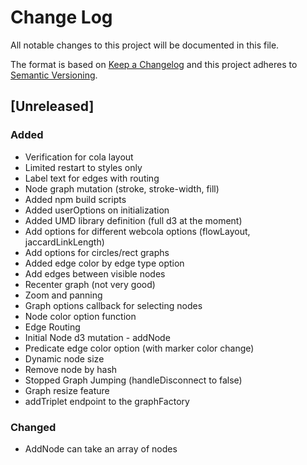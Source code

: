 # Change Log
All notable changes to this project will be documented in this file.

The format is based on [Keep a Changelog](http://keepachangelog.com/)
and this project adheres to [Semantic Versioning](http://semver.org/).

## [Unreleased]
### Added

 - Verification for cola layout
 - Limited restart to styles only
 - Label text for edges with routing
 - Node graph mutation (stroke, stroke-width, fill)
 - Added npm build scripts
 - Added userOptions on initialization
 - Added UMD library definition (full d3 at the moment)
 - Add options for different webcola options (flowLayout, jaccardLinkLength)
 - Add options for circles/rect graphs
 - Added edge color by edge type option
 - Add edges between visible nodes
 - Recenter graph (not very good)
 - Zoom and panning
 - Graph options callback for selecting nodes
 - Node color option function
 - Edge Routing
 - Initial Node d3 mutation - addNode
 - Predicate edge color option (with marker color change)
 - Dynamic node size
 - Remove node by hash
 - Stopped Graph Jumping (handleDisconnect to false)
 - Graph resize feature
 - addTriplet endpoint to the graphFactory

### Changed

 - AddNode can take an array of nodes
